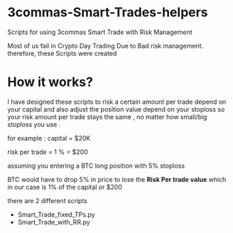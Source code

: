 # 3commas-Smart-Trades-helpers
Scripts for using 3commas Smart Trade with Risk Management

Most of us fail in Crypto Day Trading Due to Bad risk management. 
therefore, these Scripts were created

# How it works?
I have designed these scripts to risk a certain amount per trade depend on your capital and also adjust the position value depend on your stoploss 
so your risk amount per trade stays the same , no matter how small/big stoploss you use .

for example :
capital = $20K

risk per trade = 1 % = $200

assuming you entering a BTC long position with 5% stoploss 

BTC would have to drop 5% in price to lose the **Risk Per trade value** which in our case is 1% of the capital or $200



there are 2 different scripts 
* Smart_Trade_fixed_TPs.py
* Smart_Trade_with_RR.py
